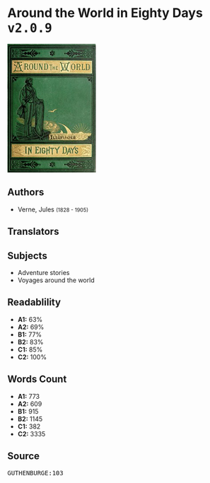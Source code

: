 # Around the World in Eighty Days <kbd>v2.0.9</kbd>

![](./cover.medium.jpg "")

## Authors


 - Verne, Jules <small>(1828 - 1905)</small>

## Translators



## Subjects


 - Adventure stories
 - Voyages around the world

## Readablility


 - **A1:** 63%
 - **A2:** 69%
 - **B1:** 77%
 - **B2:** 83%
 - **C1:** 85%
 - **C2:** 100%

## Words Count


 - **A1:** 773
 - **A2:** 609
 - **B1:** 915
 - **B2:** 1145
 - **C1:** 382
 - **C2:** 3335

## Source


<kbd>GUTHENBURGE:103</kbd>
